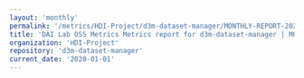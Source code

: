 ```yaml
---
layout: 'monthly'
permalink: '/metrics/HDI-Project/d3m-dataset-manager/MONTHLY-REPORT-2020-01-01/'
title: 'DAI Lab OSS Metrics Metrics report for d3m-dataset-manager | MONTHLY-REPORT-2020-01-01'
organization: 'HDI-Project'
repository: 'd3m-dataset-manager'
current_date: '2020-01-01'
---
```

